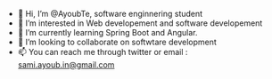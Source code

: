 - 👋 Hi, I’m @AyoubTe, software enginnering student
- 👀 I’m interested in Web developement and software developement
- 🌱 I’m currently learning Spring Boot and Angular.
- 💞️ I’m looking to collaborate on softwtare development
- 📫 You can reach me through twitter or email : sami.ayoub.in@gmail.com

<!---
AyoubTe/AyoubTe is a ✨ special ✨ repository because its `README.md` (this file) appears on your GitHub profile.
You can click the Preview link to take a look at your changes.
--->
